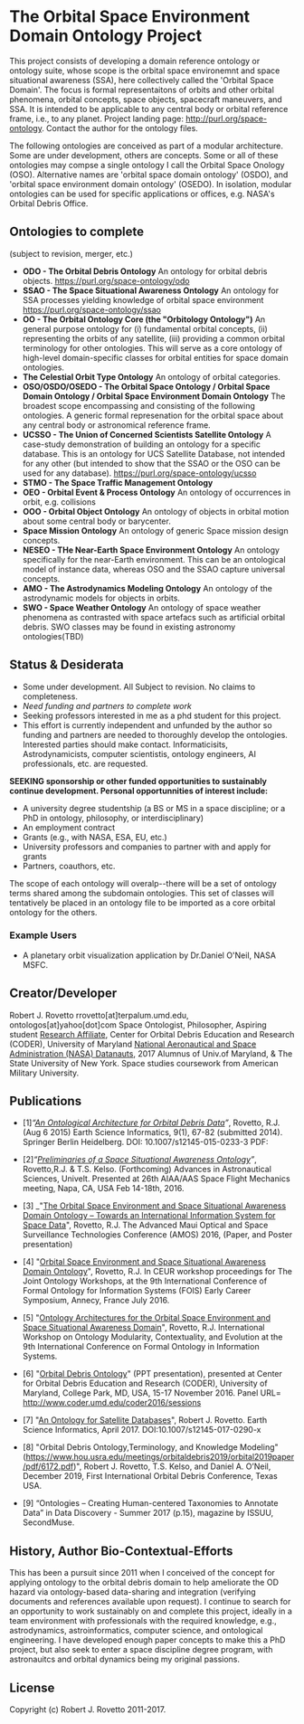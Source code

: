 # The Orbital Space Environment Domain Ontology Project
This project consists of developing a domain reference ontology or ontology suite, whose scope is the orbital space environemnt and space situational awareness (SSA), here collectively called the 'Orbital Space Domain'. The focus is formal representaitons of orbits and other orbital phenomena, orbital concepts, space objects, spacecraft maneuvers, and SSA. It is intended to be applicable to any central body or orbital reference frame, i.e., to any planet. Project landing page: http://purl.org/space-ontology. Contact the author for the ontology files.   

The following ontologies are conceived as part of a modular architecture. Some are under development, others are concepts. Some or all of these ontologies may compse a single ontology I call the Orbital Space Onology (OSO). Alternative names are 'orbital space domain ontology' (OSDO), and 'orbital space environment domain ontology' (OSEDO). In isolation, modular ontologies can be used for specific applications or offices, e.g. NASA's Orbital Debris Office. 

## Ontologies to complete
(subject to revision, merger, etc.)

* **ODO - The Orbital Debris Ontology**
  An ontology for orbital debris objects.
  https://purl.org/space-ontology/odo
* **SSAO - The Space Situational Awareness Ontology**
  An ontology for SSA processes yielding knowledge of orbital space environment 
  https://purl.org/space-ontology/ssao
* **OO - The Orbital Ontology Core (the "Orbitology Ontology")**
  An general purpose ontology for (i) fundamental orbital concepts, (ii) representing the orbits of any satellite, (iii) providing a common orbital terminology for other ontologies. This will serve as a core ontology of high-level domain-specific classes for orbital entities for space domain ontologies. 
* **The Celestial Orbit Type Ontology**
An ontology of orbital categories.
* **OSO/OSDO/OSEDO - The Orbital Space Ontology / Orbital Space Domain Ontology / Orbital Space Environment Domain Ontology**
  The broadest scope encompassing and consisting of the following ontologies. A generic formal represenation for the orbital space about any central body or astronomical reference frame.  
* **UCSSO - The Union of Concerned Scientists Satellite Ontology**
  A case-study demonstration of building an ontology for a specific database. This is an ontology for UCS Satellite Database, not intended for any other (but intended to show that the SSAO or the OSO can be used for any database). 
  https://purl.org/space-ontology/ucsso
* **STMO - The Space Traffic Management Ontology**
* **OEO - Orbital Event & Process Ontology**
  An ontology of occurrences in orbit, e.g. collisions
* **OOO - Orbital Object Ontology**
  An ontology of objects in orbital motion about some central body or barycenter. 
* **Space Mission Ontology**
  An ontology of generic Space mission design concepts.
* **NESEO - THe Near-Earth Space Environment Ontology**
  An ontology specifically for the near-Earth environment. This can be an ontological model of instance data, whereas OSO and the SSAO capture universal concepts. 
* **AMO - The Astrodynamics Modeling Ontology**
  An ontology of the astrodynamic models for objects in orbits. 
* **SWO - Space Weather Ontology**
  An ontology of space weather phenomena as contrasted with space artefacs such as artificial orbital debris. 
  SWO classes may be found in existing astronomy ontologies(TBD) 

## Status & Desiderata
* Some under development. All Subject to revision. No claims to completeness.
* _Need funding and partners to complete work_ 
* Seeking professors interested in me as a phd student for this project.
* This effort is currently independent and unfunded by the author so funding and partners are needed to thoroughly develop the ontologies. Interested parties should make contact. Informaticisits, Astrodynamicists, computer scientistis, ontology engineers, AI professionals, etc. are requested.

**SEEKING sponsorship or other funded opportunities to sustainably continue development. Personal opportunnities of interest include:**
* A university degree studentship (a BS or MS in a space discipline; or a PhD in ontology, philosophy, or interdisciplinary) 
* An employment contract
* Grants (e.g., with NASA, ESA, EU, etc.)
* University professors and companies to partner with and apply for grants 
* Partners, coauthors, etc.

The scope of each ontology will overalp--there will be a set of ontology terms shared among the subdomain ontologies. This set of classes will tentatively be placed in an ontology file to be imported as a core orbital ontology for the others.

### Example Users
* A planetary orbit visualization application by Dr.Daniel O'Neil, NASA MSFC.

## Creator/Developer
Robert J. Rovetto
rrovetto[at]terpalum.umd.edu, ontologos[at]yahoo[dot]com
Space Ontologist, Philosopher, Aspiring student
[Research Affiliate](http://www.coder.umd.edu/node/287), Center for Orbital Debris Education and Research (CODER), University of Maryland
[National Aeronautical and Space Administration (NASA) Datanauts](https://open.nasa.gov/explore/datanauts/2017/spring/), 2017
Alumnus of Univ.of Maryland, & The State University of New York. 
Space studies coursework from American Military University.

## Publications
* [1]_“[An Ontological Architecture for Orbital Debris Data](http://link.springer.com/article/10.1007/s12145-015-0233-3)”_, Rovetto, R.J. (Aug 6 2015) Earth Science Informatics, 9(1), 67-82 (submitted 2014). Springer Berlin Heidelberg. DOI: 10.1007/s12145-015-0233-3
PDF: 

* [2]_“[Preliminaries of a Space Situational Awareness Ontology](https://arxiv.org/ftp/arxiv/papers/1606/1606.01924.pdf)”_, Rovetto,R.J. & T.S. Kelso. (Forthcoming) Advances in Astronautical Sciences, Univelt. Presented at 26th AIAA/AAS Space Flight Mechanics meeting, Napa, CA, USA Feb 14-18th, 2016.

* [3] _"[The Orbital Space Environment and Space Situational Awareness Domain Ontology – Towards an International Information System for Space Data](http://www.amostech.com/TechnicalPapers/2016/Poster/Rovetto.pdf)", Rovetto, R.J. The Advanced Maui Optical and Space Surveillance Technologies Conference (AMOS) 2016, (Paper, and Poster presentation)

* [4] "[Orbital Space Environment and Space Situational Awareness Domain Ontology](http://ceur-ws.org/Vol-1660/ecs-paper1.pdf)", Rovetto, R.J. In CEUR workshop proceedings for The Joint Ontology Workshops, at the 9th International Conference of Formal Ontology for Information Systems (FOIS) Early Career Symposium, Annecy, France July 2016.

* [5] "[Ontology Architectures for the Orbital Space Environment and Space Situational Awareness Domain](http://ceur-ws.org/Vol-1660/womocoe-paper3.pdf)", Rovetto, R.J. International Workshop on Ontology Modularity, Contextuality, and Evolution at the 9th International Conference on Formal Ontology in Information Systems.

* [6] "[Orbital Debris Ontology](http://dx.doi.org/10.13140/RG.2.2.26231.21928)" (PPT presentation), presented at Center for Orbital Debris Education and Research (CODER), University of Maryland, College Park, MD, USA, 15-17 November 2016. Panel URL= http://www.coder.umd.edu/coder2016/sessions

* [7] "[An Ontology for Satellite Databases](https://link.springer.com/article/10.1007/s12145-017-0290-x)", Robert J. Rovetto. Earth Science Informatics, April 2017. DOI:10.1007/s12145-017-0290-x

* [8] "Orbital Debris Ontology,Terminology, and Knowledge Modeling"(https://www.hou.usra.edu/meetings/orbitaldebris2019/orbital2019paper/pdf/6172.pdf)", Robert J. Rovetto, T.S. Kelso, and Daniel A. O’Neil, December 2019, First International Orbital Debris Conference, Texas USA.

* [9] “Ontologies – Creating Human-centered Taxonomies to Annotate Data” in Data Discovery - Summer 2017 (p.15), magazine by ISSUU, SecondMuse.

## History, Author Bio-Contextual-Efforts
This has been a pursuit since 2011 when I conceived of the concept for applying ontology to the orbital debris domain to help ameliorate the OD hazard via ontology-based data-sharing and integration (verifying documents and references available upon request). I continue to search for an opportunity to work sustainably on and complete this project, ideally in a team environment with professionals with the required knowledge, e.g., astrodynamics, astroinformatics, computer science, and ontological engineering. I have developed enough paper concepts to make this a PhD project, but also seek to enter a space discipline degree program, with astronauitcs and orbital dynamics being my original passions. 

## License
Copyright (c) Robert J. Rovetto 2011-2017.
